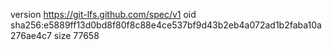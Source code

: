version https://git-lfs.github.com/spec/v1
oid sha256:e5889ff13d0bd8f80f8c88e4ce537bf9d43b2eb4a072ad1b2faba10a276ae4c7
size 77658
